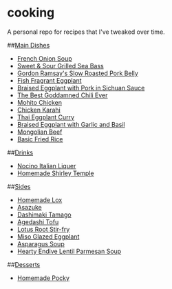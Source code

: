 # cooking
A personal repo for recipes that I've tweaked over time.

##[Main Dishes](main)
- [French Onion Soup](main#french-onion-soup)
- [Sweet & Sour Grilled Sea Bass](main#sweet--sour-grilled-sea-bass)
- [Gordon Ramsay's Slow Roasted Pork Belly](main#gordon-ramsays-slow-roasted-pork-belly)
- [Fish Fragrant Eggplant](main#fish-fragrant-eggplant)
- [Braised Eggplant with Pork in Sichuan Sauce](main#braised-eggplant-with-pork-in-sichuan-sauce)
- [The Best Goddamned Chili Ever](main#the-ultimate-chili)
- [Mohito Chicken](main#mohito-chicken)
- [Chicken Karahi](main#chicken-karahi)
- [Thai Eggplant Curry](main#thai-eggplant-curry)
- [Braised Eggplant with Garlic and Basil](main#braised-eggplant-with-garlic-and-basil)
- [Mongolian Beef](main#mongolian-beef)
- [Basic Fried Rice](main#basic-fried-rice)

##[Drinks](drinks)
- [Nocino Italian Liquer](drinks#nocino)
- [Homemade Shirley Temple](drinks#shirley-temple)

##[Sides](sides)
- [Homemade Lox](sides#homemade-lox)
- [Asazuke](sides#asazuke)
- [Dashimaki Tamago](sides#dashimaki-tamago)
- [Agedashi Tofu](sides#agedashi-tofu)
- [Lotus Root Stir-fry](sides#lotus-root-stir-fry)
- [Miso Glazed Eggplant](sides#miso-glazed-eggplant)
- [Asparagus Soup](sides#asparagus-soup)
- [Hearty Endive Lentil Parmesan Soup](sides#hearty-endive-lentil-parmesan-soup)

##[Desserts](dessert)
- [Homemade Pocky](dessert#pocky)
